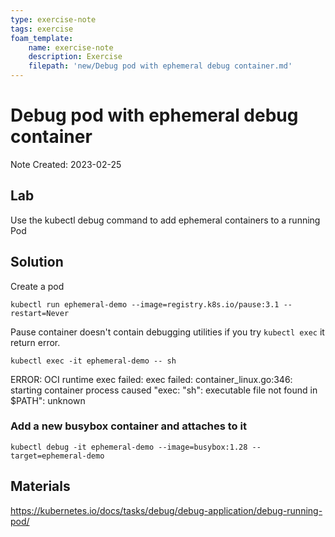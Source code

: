 ```yaml
---
type: exercise-note
tags: exercise
foam_template:
    name: exercise-note
    description: Exercise
    filepath: 'new/Debug pod with ephemeral debug container.md'
---
```

# Debug pod with ephemeral debug container
Note Created: 2023-02-25

## Lab 

Use the kubectl debug command to add ephemeral containers to a running Pod

## Solution

Create a pod
```console
kubectl run ephemeral-demo --image=registry.k8s.io/pause:3.1 --restart=Never
```
Pause container doesn't contain debugging utilities if you try `kubectl exec` it return error.
```console
kubectl exec -it ephemeral-demo -- sh
```
ERROR: OCI runtime exec failed: exec failed: container_linux.go:346: starting container process caused "exec: \"sh\": executable file not found in $PATH": unknown

### Add a new busybox container and attaches to it
```console
kubectl debug -it ephemeral-demo --image=busybox:1.28 --target=ephemeral-demo
```

## Materials
https://kubernetes.io/docs/tasks/debug/debug-application/debug-running-pod/